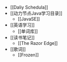 - [[Daliy Schedula]]
- [[动力节点Java学习目录]]
	- [[JavaSE]]
- [[英语学习]]
	- [[单词库]]
- [[读书笔记]]
	- [[The Razor Edge]]
- [[歌词]]
	- [[Frozen]]